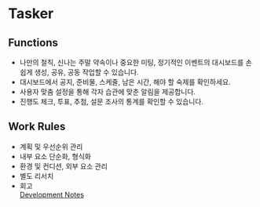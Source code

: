 # Tasker

## Functions
- 나만의 철칙, 신나는 주말 약속이나 중요한 미팅, 정기적인 이벤트의 대시보드를 손쉽게 생성, 공유, 공동 작업할 수 있습니다.
- 대시보드에서 공지, 준비물, 스케줄, 남은 시간, 해야 할 숙제를 확인하세요.
- 사용자 맞춤 설정을 통해 각자 습관에 맞춘 알림을 제공합니다.
- 진행도 체크, 투표, 추첨, 설문 조사의 통계를 확인할 수 있습니다.

## Work Rules
- 계획 및 우선순위 관리
- 내부 요소 단순화, 형식화
- 환경 및 컨디션, 외부 요소 관리
- 별도 리서치
- 회고  
[Development Notes](https://github.com/1602spam/Tasker/tree/main/DevNotes)